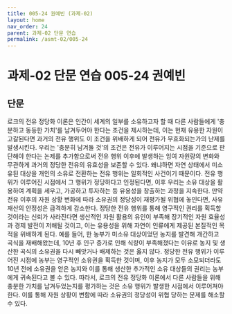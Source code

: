 ```yaml
---
title: 005-24 권예빈 (과제-02)
layout: home
nav_order: 24
parent: 과제-02 단문 연습
permalink: /asmt-02/005-24
---
```


# 과제-02 단문 연습 005-24 권예빈 

## 단문

로크의 전유 정당화 이론은 인간이 세계의 일부를 소유하고자 할 때 다른 사람들에게 '충분하고 동등한 가치'를 남겨두어야 한다는 조건을 제시하는데, 이는 현재 유용한 자원이 고갈된다면 과거의 전유 행위도 이 조건을 위배하게 되어 전유가 무효화되는가의 난제를 발생시킨다. 우리는 '충분히 남겨둘 것'의 조건은 전유가 이루어지는 시점을 기준으로 판단해야 한다는 논제를 추가함으로써 전유 행위 이후에 발생하는 잉여 자원량의 변화와 무관하게 과거의 정당한 전유의 유효성을 보존할 수 있다. 왜냐하면 자연 상태에서 미소유된 대상을 개인의 소유로 전환하는 전유 행위는 일회적인 사건이기 때문이다. 전유 행위가 이루어진 시점에서 그 행위가 정당하다고 인정된다면, 이후 우리는 소유 대상을 활용하여 계획을 세우고, 가공하고 투자하는 등 유용성을 창출하는 과정을 지속한다. 만약 전유 이후의 자원 상황 변화에 따라 소유권의 정당성이 재평가될 위협에 놓인다면, 사유 재산의 안정성은 급격하게 감소한다. 정당한 전유 행위를 통해 영구적인 권리를 획득할 것이라는 신뢰가 사라진다면 생산적인 자원 활용의 유인이 부족해 장기적인 자원 효율성과 경제 발전이 저해될 것이고, 이는 유용성을 위해 자연이 인류에게 제공된 본질적인 목적을 위배하게 된다. 예를 들어, 한 농부가 미소유 대상이었던 농지를 발견해 개간하고 곡식을 재배해왔는데, 10년 후 인구 증가로 인해 식량이 부족해졌다는 이유로 농지 및 생산한 곡식의 소유권을 다시 빼앗거나 배제하는 것은 옳지 않다. 정당한 전유 행위가 이루어진 시점에 농부는 영구적인 소유권을 획득한 것이며, 이후 농지가 모두 소모되더라도 10년 전에 소유권을 얻은 농지와 이를 통해 생산한 추가적인 소유 대상들의 권리는 농부에게 귀속된다고 볼 수 있다. 따라서, 로크의 전유 정당화 이론에서 다른 사람들을 위해 충분한 가치를 남겨두었는지를 평가하는 것은 소유 행위가 발생한 시점에서 이루어져야 한다. 이를 통해 자원 상황이 변함에 따라 소유권의 정당성이 위협 당하는 문제를 해소할 수 있다.